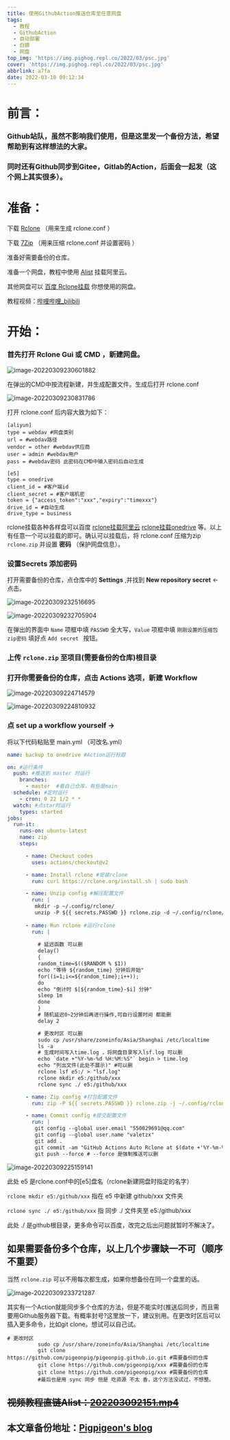 ```yaml
---
title: 使用GithubAction推送仓库至任意网盘
tags:
  - 教程
  - GithubAction
  - 自动部署
  - 白嫖
  - 网盘
top_img: 'https://img.pighog.repl.co/2022/03/psc.jpg'
cover: 'https://img.pighog.repl.co/2022/03/psc.jpg'
abbrlink: a7fa
date: 2022-03-10 09:12:34
---
```


# 前言：

### Github站队，虽然不影响我们使用，但是这里发一个备份方法，希望帮助到有这样想法的大家。

### 同时还有Github同步到Gitee，Gitlab的Action，后面会一起发（这个网上其实很多）。

# 准备：

下载 [Rclone](https://rclone.org/) （用来生成 rclone.conf ）

下载 [7Zip](http://www.7-zip.org.cn/) （用来压缩 rclone.conf 并设置密码 ）

准备好需要备份的仓库。

准备一个网盘，教程中使用 [Alist](https://alist-doc.nn.ci/) 挂载阿里云。

其他网盘可以 [百度 Rclone挂载](https://www.bing.com/search?q=rclone%E6%8C%82%E8%BD%BD) 你想使用的网盘。

教程视频：[哔哩哔哩_bilibili](https://www.bilibili.com/video/BV1ER4y1V7wu/)

# 开始：

### 首先打开 Rclone Gui 或 CMD ，新建网盘。

![image-20220309230601882](https://img.pighog.repl.co/2022/03/image-20220309230601882.png)

在弹出的CMD中按流程新建，并生成配置文件。生成后打开 rclone.conf

![image-20220309230831786](https://img.pighog.repl.co/2022/03/image-20220309230831786.png)

打开 rclone.conf 后内容大致为如下：

```
[aliyun]
type = webdav #网盘类别
url = #webdav路径
vendor = other #webdav供应商
user = admin #webdav用户
pass = #webdav密码 此密码在CMD中输入密码后自动生成
```

```
[e5]
type = onedrive
client_id = #客户端id
client_secret = #客户端机密
token = {"access_token":"xxx","expiry":"timexxx"}
drive_id = #自动生成
drive_type = business
```

rclone挂载各种各样盘可以百度 [rclone挂载阿里云](https://www.bing.com/search?q=rclone%E6%8C%82%E8%BD%BD%E9%98%BF%E9%87%8C%E4%BA%91) [rclone挂载onedrive](https://www.bing.com/search?q=rclone%E6%8C%82%E8%BD%BDonedrive) 等。以上有任意一个可以挂载的即可。确认可以挂载后，将 rclone.conf 压缩为zip `rclone.zip` 并设置 **密码** （保护网盘信息）。

### 设置Secrets 添加密码

打开需要备份的仓库，点仓库中的 **Settings** ,并找到 **New repository secret** ← 点击。

![image-20220309232516695](https://img.pighog.repl.co/2022/03/image-20220309232516695.png)

![image-20220309232705904](https://img.pighog.repl.co/2022/03/image-20220309232705904.png)

在弹出的界面中 `Name` 项框中填 `PASSWD` 全大写，`Value` 项框中填 `刚刚设置的压缩包zip密码` 填好点 `Add secret ` 按钮。

### 上传 `rclone.zip` 至项目(需要备份的仓库)根目录

### 打开你需要备份的仓库，点击 **Actions** 选项，新建 **Workflow**

![image-20220309224714579](https://img.pighog.repl.co/2022/03/image-20220309224714579.png)

![image-20220309224810932](https://img.pighog.repl.co/2022/03/image-20220309224810932.png)

### 点 **set up a workflow yourself** →

将以下代码粘贴至 main.yml （可改名.yml）

```yml
name: backup to onedrive #Action运行标题

on: #运行条件
  push: #推送到 master 时运行
    branches: 
      - master  #看自己仓库，有些是main
  schedule: #定时运行
    - cron: 0 22 1/2 * *
  watch: #点star时运行
    types: started
jobs:
  run-it:
    runs-on: ubuntu-latest
    name: zip
    steps:

      - name: Checkout codes
        uses: actions/checkout@v2

      - name: Install rclone #安装rclone
        run: curl https://rclone.org/install.sh | sudo bash

      - name: Unzip config #解压配置文件
        run: |
         mkdir -p ~/.config/rclone/
         unzip -P ${{ secrets.PASSWD }} rclone.zip -d ~/.config/rclone/
     
      - name: Run rclone #运行rclone
        run: |
          
          # 延迟函数 可以删
          delay()
          {
          random_time=$(($RANDOM % $1))
          echo "等待 ${random_time} 分钟后开始"
          for((i=1;i<=${random_time};i++));  
          do
          echo "倒计时 $[${random_time}-$i] 分钟"
          sleep 1m
          done
          }
          # 随机延迟0~2分钟后再进行操作,可自行设置时间 都能删
          delay 2 

          # 更改时区 可以删
          sudo cp /usr/share/zoneinfo/Asia/Shanghai /etc/localtime
          ls -a
          # 生成时间写入time.log ，将网盘目录写入lsf.log 可以删
          echo `date +"%Y-%m-%d %H:%M:%S"` begin > time.log 
          echo "列出文件(此处不展示)" #可以删
          rclone lsf e5:/ > "lsf.log"
          rclone mkdir e5:/github/xxx
          rclone sync ./ e5:/github/xxx

      - name: Zip config #打包配置文件
        run: zip -P ${{ secrets.PASSWD }} rclone.zip -j ~/.config/rclone/rclone.conf

      - name: Commit config #提交配置文件
        run: |
         git config --global user.email "550029691@qq.com"
         git config --global user.name "valetzx"
         git add .
         git commit -am "GitHub Actions Auto Rclone at $(date +'%Y-%m-%d %H:%M:%S')"
         git push --force # --force 是强制推送可以删
```

![image-20220309225159141](https://img.pighog.repl.co/2022/03/image-20220309225159141.png)

此处 e5 是rclone.conf中的[e5]盘名（rclone新建网盘时指定的名字）

`rclone mkdir e5:/github/xxx` 指在 e5 中新建 github/xxx 文件夹

`rclone sync ./ e5:/github/xxx` 指 同步 ./ 文件夹至 e5:/github/xxx

此处 ./ 是github根目录，更多命令可以百度，改完之后出问题就暂时不解决了。

## 如果需要备份多个仓库，以上几个步骤缺一不可（顺序不重要）

当然 `rclone.zip` 可以不用每次都生成，如果你想备份在同一个盘里的话。

![image-20220309233721287](https://img.pighog.repl.co/2022/03/image-20220309233721287.png)

其实有一个Action就能同步多个仓库的方法，但是不能实时(推送后同步，而且需要用Github服务器下载。有概率封号?这里放一下，建议别用。在更改时区后可以插入更多命令，比如git clone。想试可以自己试。

```
# 更改时区
          sudo cp /usr/share/zoneinfo/Asia/Shanghai /etc/localtime
          git clone https://github.com/pigeonpig/pigeonpig.github.io.git #需要备份的仓库
          git clone https://github.com/pigeonpig/xxx #需要备份的仓库
          git clone https://github.com/pigeonpig/xxx #需要备份的仓库
          #最后也是用 sync 同步 但是 吃资源 不太 香，这个方法没试过，不想整。
```

## ~~视频教程直链Alist：[202203092151.mp4 ](https://flyist.fly.dev/Sharelist/movie!/猪/202203092151.mp4)~~

## 本文章备份地址：[Pigpigeon's blog](https://b1og.learnonly.xyz/article/01VC3T5Y66KR42LGMUYBCZNUEBT7MWKMJL)

